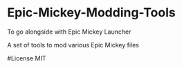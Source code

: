 # Epic-Mickey-Modding-Tools
To go alongside with Epic Mickey Launcher

A set of tools to mod various Epic Mickey files

#License
MIT
